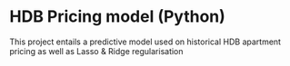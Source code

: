 # HDB Pricing model (Python)
This project entails a predictive model used on historical HDB apartment pricing as well as Lasso & Ridge regularisation
